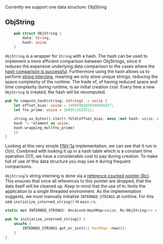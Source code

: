 Currently we support one data structure: ObjString

## ObjString

```rust
    pub struct ObjString {
        data: String,
        hash: usize
    }
```


`ObjString` is a wrapper for `String` with a hash. The hash can be used to implement a more efficient comparison between ObjStrings, since it reduces the expensive underlying data comparison to the cases where the [hash comparison is successful](https://en.wikipedia.org/wiki/Hash_collision). Furthermore using the hash allows us to perform [string interning](https://en.wikipedia.org/wiki/String_interning), meaning we only store unique strings, reducing the space complexity of the runtime. 
The trade of, of having reduced space and time complexity during runtime, is an initial creation cost.
Every time a new `ObjString` is created, the hash will be recomputed. 

```rust
pub fn compute_hash(string: &String) -> usize {
    let offset_bias: usize = 14695981039346656037;
    let fnv_prime: usize = 1099511628211;

    string.as_bytes().iter().fold(offset_bias, move |mut hash: usize, element: &u8| -> usize {
    hash ^= *element as usize;
    hash.wrapping_mul(fnv_prime)
	})
}
```

Looking at this very simple [FNV-1a](https://en.wikipedia.org/wiki/Fowler–Noll–Vo_hash_function) implementation, we can see that it run in *O(n)*. Combined with looking it up in a hash table which is a constant time operation *O(1)*, we have a considerable cost to pay during creation. To make full of use of this data structure you may use it during frequent comparisons.

`ObjString`'s string interning is done via a [reference counted pointer (Rc)](https://doc.rust-lang.org/std/rc/struct.Rc.html). This ensures that once all references to this pointer are dropped, that the data itself will be cleaned up. Keep in mind that the use of `Rc` limits the application to a single threaded environment.
As the implementation suggests, we must manually initialize `INTERNED_STRINGS` at runtime. For this use `initialize_interned_string()` in `main.rs`. 

```rust
static mut INTERNED_STRINGS: OnceLock<HashMap<usize, Rc<ObjString>>> = OnceLock::new();

pub fn initialize_interned_string() {
    unsafe {
        INTERNED_STRINGS.get_or_init(|| HashMap::new());
    }
}
```
